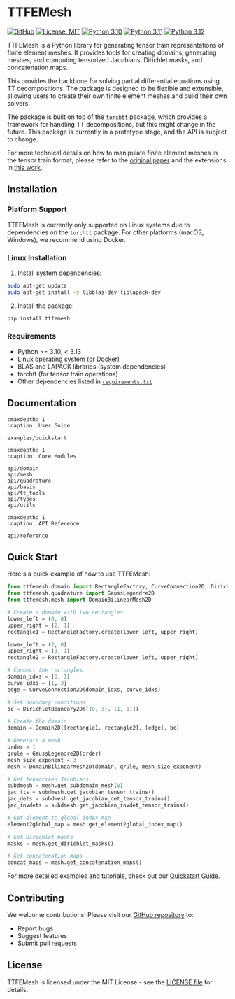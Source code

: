 # TTFEMesh

[![GitHub](https://img.shields.io/badge/GitHub-TT--FEMesh-black?style=flat&logo=github)](https://github.com/MazenAli/TT-FEMesh)
[![License: MIT](https://img.shields.io/badge/License-MIT-yellow.svg)](https://opensource.org/licenses/MIT)
[![Python 3.10](https://img.shields.io/badge/python-3.10-blue)](https://www.python.org/downloads/)
[![Python 3.11](https://img.shields.io/badge/python-3.11-blue)](https://www.python.org/downloads/)
[![Python 3.12](https://img.shields.io/badge/python-3.12-blue)](https://www.python.org/downloads/)

TTFEMesh is a Python library for generating tensor train representations of finite element meshes.
It provides tools for creating domains, generating meshes, and computing tensorized Jacobians, Dirichlet masks, and concatenation maps.

This provides the backbone for solving partial
differential equations using TT decompositions. The package is designed
to be flexible and extensible, allowing users to create their own finite element
meshes and build their own solvers.

The package is built on top of the [`torchtt`](https://github.com/ion-g-ion/torchTT) package, which provides a framework
for handling TT decompositions, but this might change in the future.
This package is currently in a prototype stage, and the API is subject to change.

For more technical details on how to manipulate finite element meshes in the tensor train format,
please refer to the [original paper](https://arxiv.org/abs/1802.02839) and the
extensions in [this work](https://www.mdpi.com/2227-7390/12/20/3277).

## Installation

### Platform Support

TTFEMesh is currently only supported on Linux systems due to dependencies on the `torchtt` package. For other platforms (macOS, Windows), we recommend using Docker.

### Linux Installation

1. Install system dependencies:
```bash
sudo apt-get update
sudo apt-get install -y libblas-dev liblapack-dev
```

2. Install the package:
```bash
pip install ttfemesh
```

### Requirements

- Python >= 3.10, < 3.13
- Linux operating system (or Docker)
- BLAS and LAPACK libraries (system dependencies)
- torchtt (for tensor train operations)
- Other dependencies listed in [`requirements.txt`](https://github.com/MazenAli/TT-FEMesh/blob/main/requirements.txt)

## Documentation

```{toctree}
:maxdepth: 1
:caption: User Guide

examples/quickstart
```

```{toctree}
:maxdepth: 1
:caption: Core Modules

api/domain
api/mesh
api/quadrature
api/basis
api/tt_tools
api/types
api/utils
```

```{toctree}
:maxdepth: 1
:caption: API Reference

api/reference
```

## Quick Start

Here's a quick example of how to use TTFEMesh:

```python
from ttfemesh.domain import RectangleFactory, CurveConnection2D, DirichletBoundary2D, Domain2D
from ttfemesh.quadrature import GaussLegendre2D
from ttfemesh.mesh import DomainBilinearMesh2D

# Create a domain with two rectangles
lower_left = (0, 0)
upper_right = (2, 1)
rectangle1 = RectangleFactory.create(lower_left, upper_right)

lower_left = (2, 0)
upper_right = (3, 1)
rectangle2 = RectangleFactory.create(lower_left, upper_right)

# Connect the rectangles
domain_idxs = [0, 1]
curve_idxs = [1, 3]
edge = CurveConnection2D(domain_idxs, curve_idxs)

# Set boundary conditions
bc = DirichletBoundary2D([(0, 3), (1, 1)])

# Create the domain
domain = Domain2D([rectangle1, rectangle2], [edge], bc)

# Generate a mesh
order = 1
qrule = GaussLegendre2D(order)
mesh_size_exponent = 3
mesh = DomainBilinearMesh2D(domain, qrule, mesh_size_exponent)

# Get tensorized Jacobians
subdmesh = mesh.get_subdomain_mesh(0)
jac_tts = subdmesh.get_jacobian_tensor_trains()
jac_dets = subdmesh.get_jacobian_det_tensor_trains()
jac_invdets = subdmesh.get_jacobian_invdet_tensor_trains()

# Get element to global index map
element2global_map = mesh.get_element2global_index_map()

# Get Dirichlet masks
masks = mesh.get_dirichlet_masks()

# Get concatenation maps
concat_maps = mesh.get_concatenation_maps()
```

For more detailed examples and tutorials, check out our [Quickstart Guide](examples/quickstart.md).

## Contributing

We welcome contributions! Please visit our [GitHub repository](https://github.com/MazenAli/TT-FEMesh) to:
- Report bugs
- Suggest features
- Submit pull requests

## License

TTFEMesh is licensed under the MIT License - see the [LICENSE file](https://github.com/MazenAli/TT-FEMesh/blob/main/LICENSE) for details. 